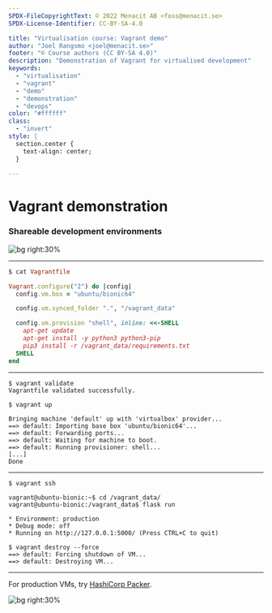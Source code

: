 ```yaml
---
SPDX-FileCopyrightText: © 2022 Menacit AB <foss@menacit.se>
SPDX-License-Identifier: CC-BY-SA-4.0

title: "Virtualisation course: Vagrant demo"
author: "Joel Rangsmo <joel@menacit.se>"
footer: "© Course authors (CC BY-SA 4.0)"
description: "Demonstration of Vagrant for virtualised development"
keywords:
  - "virtualisation"
  - "vagrant"
  - "demo"
  - "demonstration"
  - "devops"
color: "#ffffff"
class:
  - "invert"
style: |
  section.center {
    text-align: center;
  }

---
```

<!-- _footer: "%ATTRIBUTION_PREFIX% NASA/JPL-Caltech (CC BY 2.0)" -->
# Vagrant demonstration
### Shareable development environments

![bg right:30%](images/23-retro_space.jpg)

---
```ruby
$ cat Vagrantfile 

Vagrant.configure("2") do |config|
  config.vm.box = "ubuntu/bionic64"

  config.vm.synced_folder ".", "/vagrant_data"

  config.vm.provision "shell", inline: <<-SHELL
    apt-get update
    apt-get install -y python3 python3-pip
    pip3 install -r /vagrant_data/requirements.txt
  SHELL
end
```

---
```
$ vagrant validate
Vagrantfile validated successfully.

$ vagrant up

Bringing machine 'default' up with 'virtualbox' provider...
==> default: Importing base box 'ubuntu/bionic64'...
==> default: Forwarding ports...
==> default: Waiting for machine to boot.
==> default: Running provisioner: shell...
[...]
Done
```

---
```
$ vagrant ssh

vagrant@ubuntu-bionic:~$ cd /vagrant_data/
vagrant@ubuntu-bionic:/vagrant_data$ flask run

* Environment: production
* Debug mode: off
* Running on http://127.0.0.1:5000/ (Press CTRL+C to quit)
```

```
$ vagrant destroy --force
==> default: Forcing shutdown of VM...
==> default: Destroying VM...
```

---
<!-- _footer: "%ATTRIBUTION_PREFIX% Fritzchens Fritz (CC0 1.0)" -->

For production VMs, try [HashiCorp Packer](https://developer.hashicorp.com/packer).

![bg right:30%](images/23-negative.jpg)
